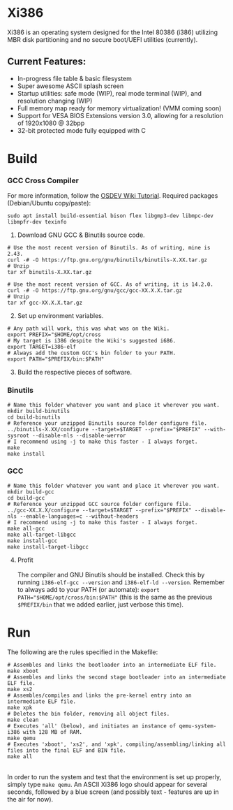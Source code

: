 # Xi386
Xi386 is an operating system designed for the Intel 80386 (i386) utilizing MBR disk partitioning and no secure boot/UEFI utilities (currently).
## Current Features:
* In-progress file table & basic filesystem
* Super awesome ASCII splash screen
* Startup utilities: safe mode (WIP), real mode terminal (WIP), and resolution changing (WIP)
* Full memory map ready for memory virtualization! (VMM coming soon)
* Support for VESA BIOS Extensions version 3.0, allowing for a resolution of 1920x1080 @ 32bpp
* 32-bit protected mode fully equipped with C

# Build
### GCC Cross Compiler
For more information, follow the [OSDEV Wiki Tutorial](wiki.osdev.org/GCC_Cross-Compiler).
Required packages (Debian/Ubuntu copy/paste):
```
sudo apt install build-essential bison flex libgmp3-dev libmpc-dev libmpfr-dev texinfo
```
1. Download GNU GCC & Binutils source code.
```
# Use the most recent version of Binutils. As of writing, mine is 2.43.
curl -# -O https://ftp.gnu.org/gnu/binutils/binutils-X.XX.tar.gz
# Unzip
tar xf binutils-X.XX.tar.gz

# Use the most recent version of GCC. As of writing, it is 14.2.0.
curl -# -O https://ftp.gnu.org/gnu/gcc/gcc-XX.X.X.tar.gz
# Unzip
tar xf gcc-XX.X.X.tar.gz
```
2. Set up environment variables.
```
# Any path will work, this was what was on the Wiki.
export PREFIX="$HOME/opt/cross
# My target is i386 despite the Wiki's suggested i686.
export TARGET=i386-elf
# Always add the custom GCC's bin folder to your PATH.
export PATH="$PREFIX/bin:$PATH"
```
3. Build the respective pieces of software.
### Binutils
```
# Name this folder whatever you want and place it wherever you want.
mkdir build-binutils
cd build-binutils
# Reference your unzipped Binutils source folder configure file.
../binutils-X.XX/configure --target=$TARGET --prefix="$PREFIX" --with-sysroot --disable-nls --disable-werror
# I recommend using -j to make this faster - I always forget.
make
make install
```
### GCC
```
# Name this folder whatever you want and place it wherever you want.
mkdir build-gcc
cd build-gcc
# Reference your unzipped GCC source folder configure file.
../gcc-XX.X.X/configure --target=$TARGET --prefix="$PREFIX" --disable-nls --enable-languages=c --without-headers
# I recommend using -j to make this faster - I always forget.
make all-gcc
make all-target-libgcc
make install-gcc
make install-target-libgcc
```
4. Profit\
\
The compiler and GNU Binutils should be installed. Check this by running `i386-elf-gcc --version` and `i386-elf-ld --version`. Remember to always add to your PATH (or automate): `export PATH="$HOME/opt/cross/bin:$PATH"` (this is the same as the previous `$PREFIX/bin` that we added earlier, just verbose this time).

# Run
The following are the rules specified in the Makefile:
```
# Assembles and links the bootloader into an intermediate ELF file.
make xboot
# Assembles and links the second stage bootloader into an intermediate ELF file.
make xs2
# Assembles/compiles and links the pre-kernel entry into an intermediate ELF file.
make xpk
# Deletes the bin folder, removing all object files.
make clean
# Executes 'all' (below), and initiates an instance of qemu-system-i386 with 128 MB of RAM.
make qemu
# Executes 'xboot', 'xs2', and 'xpk', compiling/assembling/linking all files into the final ELF and BIN file.
make all
```
\
In order to run the system and test that the environment is set up properly, simply type `make qemu`. An ASCII Xi386 logo should appear for several seconds, followed by a blue screen (and possibly text - features are up in the air for now).
